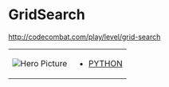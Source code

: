 # GridSearch 

http://codecombat.com/play/level/grid-search
<table>
<tr>
<td>

![Hero Picture](hero.png?raw=true "Hero Picture")

</td>
<td>
<ul>
<li>

[PYTHON](GridSearch.py)

</li>
</td>
</tr>
<table>